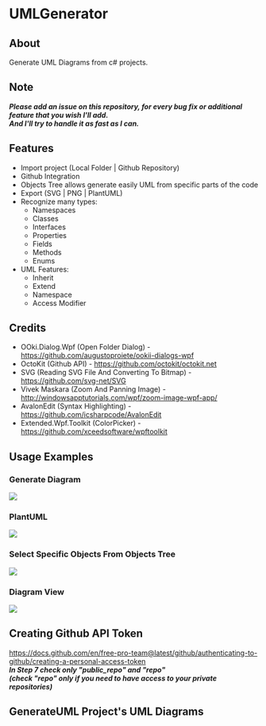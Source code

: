 

# UMLGenerator
## About
Generate UML Diagrams from c# projects.

## Note
***Please add an issue on this repository, for every bug fix or additional feature that you wish I'll add.</br>
And I'll try to handle it as fast as I can.***

## Features
- Import project (Local Folder | Github Repository)
- Github Integration
- Objects Tree allows generate easily UML from specific parts of the code
- Export (SVG | PNG | PlantUML)
- Recognize many types:
	- Namespaces
	- Classes
	- Interfaces
	- Properties
	- Fields
	- Methods
	- Enums
- UML Features:
	- Inherit
	- Extend
	- Namespace
	- Access Modifier

## Credits
- OOki.Dialog.Wpf (Open Folder Dialog) - https://github.com/augustoproiete/ookii-dialogs-wpf
- OctoKit (Github API) - https://github.com/octokit/octokit.net
- SVG (Reading SVG File And Converting To Bitmap) - https://github.com/svg-net/SVG
- Vivek Maskara (Zoom And Panning Image) - http://windowsapptutorials.com/wpf/zoom-image-wpf-app/
- AvalonEdit (Syntax Highlighting) - https://github.com/icsharpcode/AvalonEdit
- Extended.Wpf.Toolkit (ColorPicker) - https://github.com/xceedsoftware/wpftoolkit

## Usage Examples
### Generate Diagram
![](ReadMeResources/GenerateDiagram.gif)
### PlantUML
![](ReadMeResources/SeePlantUml.gif)
### Select Specific Objects From Objects Tree
![](ReadMeResources/ObjectsTree.gif)
### Diagram View
![](ReadMeResources/DiagramManipulating.gif)


## Creating Github API Token
https://docs.github.com/en/free-pro-team@latest/github/authenticating-to-github/creating-a-personal-access-token
<br/>
***In Step 7 check only "public_repo" and "repo" <br/>
(check "repo" only if you need to have access to your private repositories)***
## GenerateUML Project's UML Diagrams

